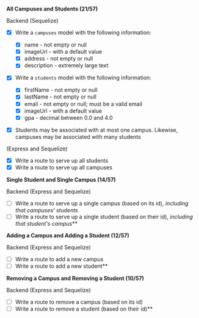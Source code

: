 **All Campuses and Students (21/57)**

Backend (Sequelize)

- [x] Write a `campuses` model with the following information:
  - [x] name - not empty or null
  - [x] imageUrl - with a default value
  - [x] address - not empty or null
  - [x] description - extremely large text

- [x] Write a `students` model with the following information:
  - [x] firstName - not empty or null
  - [x] lastName - not empty or null
  - [x] email - not empty or null; must be a valid email
  - [x] imageUrl - with a default value
  - [x] gpa - decimal between 0.0 and 4.0

- [x] Students may be associated with at most one campus. Likewise, campuses may be associated with many students


(Express and Sequelize)
- [x] Write a route to serve up all students
- [x] Write a route to serve up all campuses

**Single Student and Single Campus (14/57)**

Backend (Express and Sequelize)

- [ ] Write a route to serve up a single campus (based on its id), _including that campuses' students_
- [ ] Write a route to serve up a single student (based on their id), _including that student's campus_**

**Adding a Campus and Adding a Student (12/57)**

Backend (Express and Sequelize)

- [ ] Write a route to add a new campus
- [ ] Write a route to add a new student**

**Removing a Campus and Removing a Student (10/57)**

Backend (Express and Sequelize)

- [ ] Write a route to remove a campus (based on its id)
- [ ] Write a route to remove a student (based on their id)**
